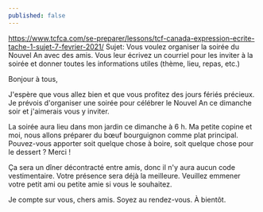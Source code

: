 ```yaml
---
published: false
---
```

https://www.tcfca.com/se-preparer/lessons/tcf-canada-expression-ecrite-tache-1-sujet-7-fevrier-2021/
Sujet: Vous voulez organiser la soirée du Nouvel An avec des amis. Vous leur écrivez un courriel pour les inviter à la soirée et donner toutes les informations utiles (thème, lieu, repas, etc.)

Bonjour à tous,

J'espère que vous allez bien et que vous profitez des jours fériés précieux. Je prévois d'organiser une soirée pour célébrer le Nouvel An ce dimanche soir et j'aimerais vous y inviter.

La soirée aura lieu dans mon jardin ce dimanche à 6 h. Ma petite copine et moi, nous allons préparer du bœuf  bourguignon comme plat principal. Pouvez-vous apporter soit quelque chose à boire, soit quelque chose pour le dessert ? Merci !

Ça sera un dîner décontracté entre amis, donc il n'y aura aucun code vestimentaire. Votre présence sera déjà la meilleure. Veuillez emmener votre petit ami ou petite amie si vous le souhaitez.

Je compte sur vous, chers amis. Soyez au rendez-vous.
À bientôt.
